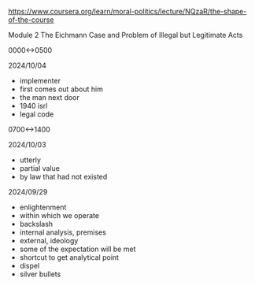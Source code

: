 https://www.coursera.org/learn/moral-politics/lecture/NQzaR/the-shape-of-the-course

Module 2
The Eichmann Case and Problem of Illegal but Legitimate Acts

0000<->0500

2024/10/04

- implementer
- first comes out about him
- the man next door
- 1940 isrl
- legal code

0700<->1400

2024/10/03

- utterly
- partial value
- by law that had not existed

2024/09/29

- enlightenment
- within which we operate
- backslash
- internal analysis, premises
- external, ideology
- some of the expectation will be met
- shortcut to get analytical point
- dispel
- silver bullets
